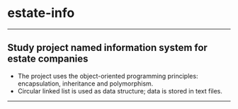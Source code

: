 # estate-info
---
## Study project named information system for estate companies
* The project uses the object-oriented programming principles: encapsulation, inheritance and polymorphism. 
* Circular linked list is used as data structure; data is stored in text files.
---
